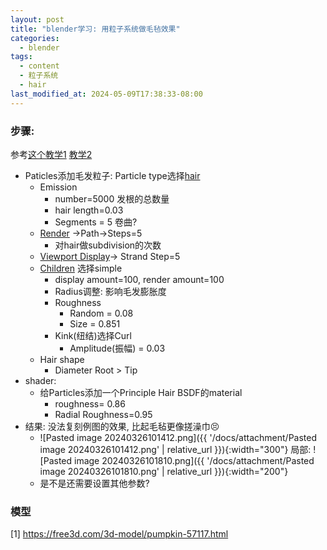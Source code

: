```yaml
---
layout: post
title: "blender学习: 用粒子系统做毛毡效果"
categories:
  - blender
tags:
  - content
  - 粒子系统
  - hair
last_modified_at: 2024-05-09T17:38:33-08:00
---
```


### 步骤: 

参考[这个教学1](https://www.xiaohongshu.com/explore/65eb070500000000030320e2/) [教学2](https://www.bilibili.com/video/BV1kz4y1A7vW/)
-  Paticles添加毛发粒子: Particle type选择[hair](https://docs.blender.org/manual/en/latest/physics/particles/hair/index.html) 
	- Emission
		- number=5000 发根的总数量
		- hair length=0.03
		- Segments = 5 卷曲?
	- [Render](https://docs.blender.org/manual/en/latest/physics/particles/emitter/render.html) ->Path->Steps=5 
		- 对hair做subdivision的次数
	- [Viewport Display](https://docs.blender.org/manual/en/latest/physics/particles/hair/display.html)-> Strand Step=5
	- [Children](https://docs.blender.org/manual/en/latest/physics/particles/emitter/children.html) 选择simple
		- display amount=100, render amount=100
		- Radius调整: 影响毛发膨胀度
		- Roughness
			- Random = 0.08
			- Size = 0.851
		- Kink(纽结)选择Curl
			- Amplitude(振幅) = 0.03
	- Hair shape
		- Diameter Root > Tip
- shader: 
	- 给Particles添加一个Principle Hair BSDF的material
		- roughness= 0.86
		- Radial Roughness=0.95
- 结果: 没法复刻例图的效果, 比起毛毡更像搓澡巾😣
	- ![Pasted image 20240326101412.png]({{ '/docs/attachment/Pasted image 20240326101412.png' | relative_url }}){:width="300"}  局部: ![Pasted image 20240326101810.png]({{ '/docs/attachment/Pasted image 20240326101810.png' | relative_url }}){:width="200"} 
	- 是不是还需要设置其他参数?


### 模型

[1] https://free3d.com/3d-model/pumpkin-57117.html


 